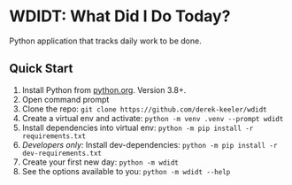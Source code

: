 # WDIDT: What Did I Do Today?

Python application that tracks daily work to be done.

## Quick Start

1. Install Python from [python.org](https://python.org/download). Version 3.8+.
1. Open command prompt
1. Clone the repo: `git clone https://github.com/derek-keeler/wdidt`
1. Create a virtual env and activate: `python -m venv .venv --prompt wdidt`
1. Install dependencies into virtual env: `python -m pip install -r requirements.txt`
1. _Developers only:_ Install dev-dependencies: `python -m pip install -r dev-requirements.txt` 
1. Create your first new day: `python -m wdidt`
1. See the options available to you: `python -m wdidt --help`
